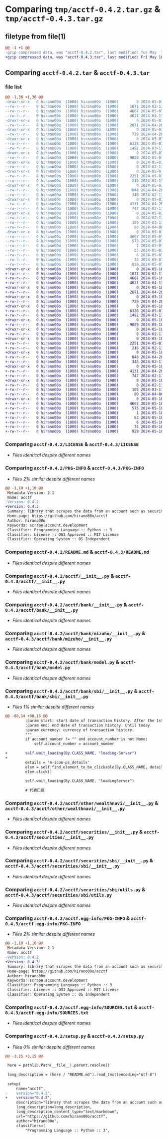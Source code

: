 # Comparing `tmp/acctf-0.4.2.tar.gz` & `tmp/acctf-0.4.3.tar.gz`

## filetype from file(1)

```diff
@@ -1 +1 @@
-gzip compressed data, was "acctf-0.4.2.tar", last modified: Tue May  7 10:06:15 2024, max compression
+gzip compressed data, was "acctf-0.4.3.tar", last modified: Fri May 10 06:40:38 2024, max compression
```

## Comparing `acctf-0.4.2.tar` & `acctf-0.4.3.tar`

### file list

```diff
@@ -1,36 +1,36 @@
-drwxr-xr-x   0 hirano00o  (1000) hirano00o  (1000)        0 2024-05-07 10:06:15.075126 acctf-0.4.2/
--rw-r--r--   0 hirano00o  (1000) hirano00o  (1000)     1071 2024-02-11 09:23:25.000000 acctf-0.4.2/LICENSE
--rw-r--r--   0 hirano00o  (1000) hirano00o  (1000)     4667 2024-05-07 10:06:15.075126 acctf-0.4.2/PKG-INFO
--rw-r--r--   0 hirano00o  (1000) hirano00o  (1000)     4021 2024-04-13 14:09:09.000000 acctf-0.4.2/README.md
-drwxr-xr-x   0 hirano00o  (1000) hirano00o  (1000)        0 2024-05-07 10:06:15.065126 acctf-0.4.2/acctf/
--rw-r--r--   0 hirano00o  (1000) hirano00o  (1000)     2671 2024-04-20 09:28:03.000000 acctf-0.4.2/acctf/__init__.py
-drwxr-xr-x   0 hirano00o  (1000) hirano00o  (1000)        0 2024-05-07 10:06:15.065126 acctf-0.4.2/acctf/bank/
--rw-r--r--   0 hirano00o  (1000) hirano00o  (1000)      729 2024-04-20 09:28:03.000000 acctf-0.4.2/acctf/bank/__init__.py
-drwxr-xr-x   0 hirano00o  (1000) hirano00o  (1000)        0 2024-05-07 10:06:15.065126 acctf-0.4.2/acctf/bank/mizuho/
--rw-r--r--   0 hirano00o  (1000) hirano00o  (1000)     6328 2024-05-07 10:04:27.000000 acctf-0.4.2/acctf/bank/mizuho/__init__.py
--rw-r--r--   0 hirano00o  (1000) hirano00o  (1000)     1492 2024-03-17 12:13:43.000000 acctf-0.4.2/acctf/bank/model.py
-drwxr-xr-x   0 hirano00o  (1000) hirano00o  (1000)        0 2024-05-07 10:06:15.065126 acctf-0.4.2/acctf/bank/sbi/
--rw-r--r--   0 hirano00o  (1000) hirano00o  (1000)     9029 2024-05-07 10:04:27.000000 acctf-0.4.2/acctf/bank/sbi/__init__.py
-drwxr-xr-x   0 hirano00o  (1000) hirano00o  (1000)        0 2024-05-07 10:06:15.065126 acctf-0.4.2/acctf/other/
--rw-r--r--   0 hirano00o  (1000) hirano00o  (1000)        0 2024-02-11 09:23:25.000000 acctf-0.4.2/acctf/other/__init__.py
-drwxr-xr-x   0 hirano00o  (1000) hirano00o  (1000)        0 2024-05-07 10:06:15.065126 acctf-0.4.2/acctf/other/wealthnavi/
--rw-r--r--   0 hirano00o  (1000) hirano00o  (1000)     2251 2024-05-07 10:04:27.000000 acctf-0.4.2/acctf/other/wealthnavi/__init__.py
--rw-r--r--   0 hirano00o  (1000) hirano00o  (1000)      216 2024-02-11 09:23:25.000000 acctf-0.4.2/acctf/other/wealthnavi/model.py
-drwxr-xr-x   0 hirano00o  (1000) hirano00o  (1000)        0 2024-05-07 10:06:15.075126 acctf-0.4.2/acctf/securities/
--rw-r--r--   0 hirano00o  (1000) hirano00o  (1000)      848 2024-04-20 09:28:03.000000 acctf-0.4.2/acctf/securities/__init__.py
--rw-r--r--   0 hirano00o  (1000) hirano00o  (1000)      346 2024-02-11 09:23:25.000000 acctf-0.4.2/acctf/securities/model.py
-drwxr-xr-x   0 hirano00o  (1000) hirano00o  (1000)        0 2024-05-07 10:06:15.075126 acctf-0.4.2/acctf/securities/sbi/
--rw-r--r--   0 hirano00o  (1000) hirano00o  (1000)     4131 2024-04-20 14:52:07.000000 acctf-0.4.2/acctf/securities/sbi/__init__.py
--rw-r--r--   0 hirano00o  (1000) hirano00o  (1000)      747 2024-02-11 09:23:25.000000 acctf-0.4.2/acctf/securities/sbi/utils.py
-drwxr-xr-x   0 hirano00o  (1000) hirano00o  (1000)        0 2024-05-07 10:06:15.075126 acctf-0.4.2/acctf/utils/
--rw-r--r--   0 hirano00o  (1000) hirano00o  (1000)        0 2024-02-11 09:23:25.000000 acctf-0.4.2/acctf/utils/__init__.py
--rw-r--r--   0 hirano00o  (1000) hirano00o  (1000)      105 2024-03-17 12:13:43.000000 acctf-0.4.2/acctf/utils/format.py
--rw-r--r--   0 hirano00o  (1000) hirano00o  (1000)       80 2024-04-06 13:38:11.000000 acctf-0.4.2/acctf/utils/totp.py
-drwxr-xr-x   0 hirano00o  (1000) hirano00o  (1000)        0 2024-05-07 10:06:15.075126 acctf-0.4.2/acctf.egg-info/
--rw-r--r--   0 hirano00o  (1000) hirano00o  (1000)     4667 2024-05-07 10:06:14.000000 acctf-0.4.2/acctf.egg-info/PKG-INFO
--rw-r--r--   0 hirano00o  (1000) hirano00o  (1000)      573 2024-05-07 10:06:14.000000 acctf-0.4.2/acctf.egg-info/SOURCES.txt
--rw-r--r--   0 hirano00o  (1000) hirano00o  (1000)        1 2024-05-07 10:06:14.000000 acctf-0.4.2/acctf.egg-info/dependency_links.txt
--rw-r--r--   0 hirano00o  (1000) hirano00o  (1000)       63 2024-05-07 10:06:14.000000 acctf-0.4.2/acctf.egg-info/requires.txt
--rw-r--r--   0 hirano00o  (1000) hirano00o  (1000)        6 2024-05-07 10:06:14.000000 acctf-0.4.2/acctf.egg-info/top_level.txt
--rw-r--r--   0 hirano00o  (1000) hirano00o  (1000)       74 2024-05-07 10:06:15.075126 acctf-0.4.2/setup.cfg
--rw-r--r--   0 hirano00o  (1000) hirano00o  (1000)      929 2024-05-07 10:04:27.000000 acctf-0.4.2/setup.py
+drwxr-xr-x   0 hirano00o  (1000) hirano00o  (1000)        0 2024-05-10 06:40:38.206369 acctf-0.4.3/
+-rw-r--r--   0 hirano00o  (1000) hirano00o  (1000)     1071 2024-02-11 09:23:25.000000 acctf-0.4.3/LICENSE
+-rw-r--r--   0 hirano00o  (1000) hirano00o  (1000)     4667 2024-05-10 06:40:38.206369 acctf-0.4.3/PKG-INFO
+-rw-r--r--   0 hirano00o  (1000) hirano00o  (1000)     4021 2024-04-13 14:09:09.000000 acctf-0.4.3/README.md
+drwxr-xr-x   0 hirano00o  (1000) hirano00o  (1000)        0 2024-05-10 06:40:38.196368 acctf-0.4.3/acctf/
+-rw-r--r--   0 hirano00o  (1000) hirano00o  (1000)     2671 2024-04-20 09:28:03.000000 acctf-0.4.3/acctf/__init__.py
+drwxr-xr-x   0 hirano00o  (1000) hirano00o  (1000)        0 2024-05-10 06:40:38.196368 acctf-0.4.3/acctf/bank/
+-rw-r--r--   0 hirano00o  (1000) hirano00o  (1000)      729 2024-04-20 09:28:03.000000 acctf-0.4.3/acctf/bank/__init__.py
+drwxr-xr-x   0 hirano00o  (1000) hirano00o  (1000)        0 2024-05-10 06:40:38.196368 acctf-0.4.3/acctf/bank/mizuho/
+-rw-r--r--   0 hirano00o  (1000) hirano00o  (1000)     6328 2024-05-07 10:04:27.000000 acctf-0.4.3/acctf/bank/mizuho/__init__.py
+-rw-r--r--   0 hirano00o  (1000) hirano00o  (1000)     1492 2024-03-17 12:13:43.000000 acctf-0.4.3/acctf/bank/model.py
+drwxr-xr-x   0 hirano00o  (1000) hirano00o  (1000)        0 2024-05-10 06:40:38.206369 acctf-0.4.3/acctf/bank/sbi/
+-rw-r--r--   0 hirano00o  (1000) hirano00o  (1000)     9089 2024-05-10 06:39:04.000000 acctf-0.4.3/acctf/bank/sbi/__init__.py
+drwxr-xr-x   0 hirano00o  (1000) hirano00o  (1000)        0 2024-05-10 06:40:38.206369 acctf-0.4.3/acctf/other/
+-rw-r--r--   0 hirano00o  (1000) hirano00o  (1000)        0 2024-02-11 09:23:25.000000 acctf-0.4.3/acctf/other/__init__.py
+drwxr-xr-x   0 hirano00o  (1000) hirano00o  (1000)        0 2024-05-10 06:40:38.206369 acctf-0.4.3/acctf/other/wealthnavi/
+-rw-r--r--   0 hirano00o  (1000) hirano00o  (1000)     2251 2024-05-07 10:04:27.000000 acctf-0.4.3/acctf/other/wealthnavi/__init__.py
+-rw-r--r--   0 hirano00o  (1000) hirano00o  (1000)      216 2024-02-11 09:23:25.000000 acctf-0.4.3/acctf/other/wealthnavi/model.py
+drwxr-xr-x   0 hirano00o  (1000) hirano00o  (1000)        0 2024-05-10 06:40:38.206369 acctf-0.4.3/acctf/securities/
+-rw-r--r--   0 hirano00o  (1000) hirano00o  (1000)      848 2024-04-20 09:28:03.000000 acctf-0.4.3/acctf/securities/__init__.py
+-rw-r--r--   0 hirano00o  (1000) hirano00o  (1000)      346 2024-02-11 09:23:25.000000 acctf-0.4.3/acctf/securities/model.py
+drwxr-xr-x   0 hirano00o  (1000) hirano00o  (1000)        0 2024-05-10 06:40:38.206369 acctf-0.4.3/acctf/securities/sbi/
+-rw-r--r--   0 hirano00o  (1000) hirano00o  (1000)     4131 2024-04-20 14:52:07.000000 acctf-0.4.3/acctf/securities/sbi/__init__.py
+-rw-r--r--   0 hirano00o  (1000) hirano00o  (1000)      747 2024-02-11 09:23:25.000000 acctf-0.4.3/acctf/securities/sbi/utils.py
+drwxr-xr-x   0 hirano00o  (1000) hirano00o  (1000)        0 2024-05-10 06:40:38.206369 acctf-0.4.3/acctf/utils/
+-rw-r--r--   0 hirano00o  (1000) hirano00o  (1000)        0 2024-02-11 09:23:25.000000 acctf-0.4.3/acctf/utils/__init__.py
+-rw-r--r--   0 hirano00o  (1000) hirano00o  (1000)      105 2024-03-17 12:13:43.000000 acctf-0.4.3/acctf/utils/format.py
+-rw-r--r--   0 hirano00o  (1000) hirano00o  (1000)       80 2024-04-06 13:38:11.000000 acctf-0.4.3/acctf/utils/totp.py
+drwxr-xr-x   0 hirano00o  (1000) hirano00o  (1000)        0 2024-05-10 06:40:38.206369 acctf-0.4.3/acctf.egg-info/
+-rw-r--r--   0 hirano00o  (1000) hirano00o  (1000)     4667 2024-05-10 06:40:38.000000 acctf-0.4.3/acctf.egg-info/PKG-INFO
+-rw-r--r--   0 hirano00o  (1000) hirano00o  (1000)      573 2024-05-10 06:40:38.000000 acctf-0.4.3/acctf.egg-info/SOURCES.txt
+-rw-r--r--   0 hirano00o  (1000) hirano00o  (1000)        1 2024-05-10 06:40:38.000000 acctf-0.4.3/acctf.egg-info/dependency_links.txt
+-rw-r--r--   0 hirano00o  (1000) hirano00o  (1000)       63 2024-05-10 06:40:38.000000 acctf-0.4.3/acctf.egg-info/requires.txt
+-rw-r--r--   0 hirano00o  (1000) hirano00o  (1000)        6 2024-05-10 06:40:38.000000 acctf-0.4.3/acctf.egg-info/top_level.txt
+-rw-r--r--   0 hirano00o  (1000) hirano00o  (1000)       74 2024-05-10 06:40:38.206369 acctf-0.4.3/setup.cfg
+-rw-r--r--   0 hirano00o  (1000) hirano00o  (1000)      929 2024-05-10 06:39:04.000000 acctf-0.4.3/setup.py
```

### Comparing `acctf-0.4.2/LICENSE` & `acctf-0.4.3/LICENSE`

 * *Files identical despite different names*

### Comparing `acctf-0.4.2/PKG-INFO` & `acctf-0.4.3/PKG-INFO`

 * *Files 2% similar despite different names*

```diff
@@ -1,10 +1,10 @@
 Metadata-Version: 2.1
 Name: acctf
-Version: 0.4.2
+Version: 0.4.3
 Summary: library that scrapes the data from an account such as securities, bank
 Home-page: https://github.com/hirano00o/acctf
 Author: hirano00o
 Keywords: scrape,account,development
 Classifier: Programming Language :: Python :: 3
 Classifier: License :: OSI Approved :: MIT License
 Classifier: Operating System :: OS Independent
```

### Comparing `acctf-0.4.2/README.md` & `acctf-0.4.3/README.md`

 * *Files identical despite different names*

### Comparing `acctf-0.4.2/acctf/__init__.py` & `acctf-0.4.3/acctf/__init__.py`

 * *Files identical despite different names*

### Comparing `acctf-0.4.2/acctf/bank/__init__.py` & `acctf-0.4.3/acctf/bank/__init__.py`

 * *Files identical despite different names*

### Comparing `acctf-0.4.2/acctf/bank/mizuho/__init__.py` & `acctf-0.4.3/acctf/bank/mizuho/__init__.py`

 * *Files identical despite different names*

### Comparing `acctf-0.4.2/acctf/bank/model.py` & `acctf-0.4.3/acctf/bank/model.py`

 * *Files identical despite different names*

### Comparing `acctf-0.4.2/acctf/bank/sbi/__init__.py` & `acctf-0.4.3/acctf/bank/sbi/__init__.py`

 * *Files 1% similar despite different names*

```diff
@@ -88,14 +88,16 @@
         :param start: start date of transaction history. After the 1st of the month before the previous month.
         :param end: end date of transaction history. Until today.
         :param currency: currency of transaction history.
         """
         if account_number != "" and account_number is not None:
             self.account_number = account_number
 
+        self.wait_loading(By.CLASS_NAME, "loading-Server")
+
         details = 'm-icon-ps_details'
         elem = self.find_element_to_be_clickable(By.CLASS_NAME, details)
         elem.click()
 
         self.wait_loading(By.CLASS_NAME, "loadingServer")
 
         # 代表口座
```

### Comparing `acctf-0.4.2/acctf/other/wealthnavi/__init__.py` & `acctf-0.4.3/acctf/other/wealthnavi/__init__.py`

 * *Files identical despite different names*

### Comparing `acctf-0.4.2/acctf/securities/__init__.py` & `acctf-0.4.3/acctf/securities/__init__.py`

 * *Files identical despite different names*

### Comparing `acctf-0.4.2/acctf/securities/sbi/__init__.py` & `acctf-0.4.3/acctf/securities/sbi/__init__.py`

 * *Files identical despite different names*

### Comparing `acctf-0.4.2/acctf/securities/sbi/utils.py` & `acctf-0.4.3/acctf/securities/sbi/utils.py`

 * *Files identical despite different names*

### Comparing `acctf-0.4.2/acctf.egg-info/PKG-INFO` & `acctf-0.4.3/acctf.egg-info/PKG-INFO`

 * *Files 2% similar despite different names*

```diff
@@ -1,10 +1,10 @@
 Metadata-Version: 2.1
 Name: acctf
-Version: 0.4.2
+Version: 0.4.3
 Summary: library that scrapes the data from an account such as securities, bank
 Home-page: https://github.com/hirano00o/acctf
 Author: hirano00o
 Keywords: scrape,account,development
 Classifier: Programming Language :: Python :: 3
 Classifier: License :: OSI Approved :: MIT License
 Classifier: Operating System :: OS Independent
```

### Comparing `acctf-0.4.2/acctf.egg-info/SOURCES.txt` & `acctf-0.4.3/acctf.egg-info/SOURCES.txt`

 * *Files identical despite different names*

### Comparing `acctf-0.4.2/setup.py` & `acctf-0.4.3/setup.py`

 * *Files 0% similar despite different names*

```diff
@@ -3,15 +3,15 @@
 
 here = pathlib.Path(__file__).parent.resolve()
 
 long_description = (here / "README.md").read_text(encoding="utf-8")
 
 setup(
     name="acctf",
-    version="0.4.2",
+    version="0.4.3",
     description="library that scrapes the data from an account such as securities, bank",
     long_description=long_description,
     long_description_content_type="text/markdown",
     url="https://github.com/hirano00o/acctf",
     author="hirano00o",
     classifiers=[
         "Programming Language :: Python :: 3",
```


